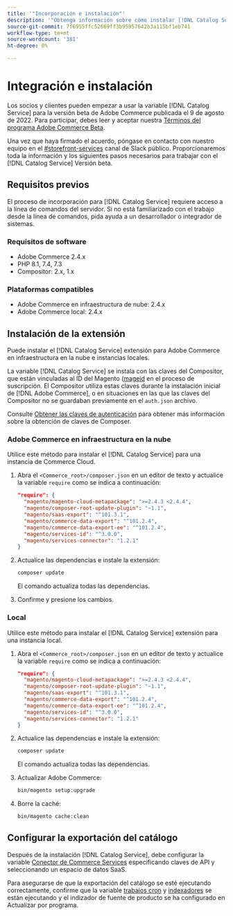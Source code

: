 ```yaml
---
title: '"Incorporación e instalación"'
description: '"Obtenga información sobre cómo instalar [!DNL Catalog Service]"'
source-git-commit: 7f6955ffc52669ff3b95957642b3a115bf1eb741
workflow-type: tm+mt
source-wordcount: '381'
ht-degree: 0%

---
```



# Integración e instalación

Los socios y clientes pueden empezar a usar la variable [!DNL Catalog Service] para la versión beta de Adobe Commerce publicada el 9 de agosto de 2022. Para participar, debes leer y aceptar nuestra [Términos del programa Adobe Commerce Beta](https://experiencecloudpanel.adobe.com/h/s/6eGskQlHvLSHztsNmKCWMy).

Una vez que haya firmado el acuerdo, póngase en contacto con nuestro equipo en el [#storefront-services](https://magentocommeng.slack.com/archives/C03HVPG8RS4) canal de Slack público. Proporcionaremos toda la información y los siguientes pasos necesarios para trabajar con el [!DNL Catalog Service] Versión beta.

## Requisitos previos

El proceso de incorporación para [!DNL Catalog Service] requiere acceso a la línea de comandos del servidor. Si no está familiarizado con el trabajo desde la línea de comandos, pida ayuda a un desarrollador o integrador de sistemas.

### Requisitos de software

- Adobe Commerce 2.4.x
- PHP 8.1, 7.4, 7.3
- Compositor: 2.x, 1.x

### Plataformas compatibles

- Adobe Commerce en infraestructura de nube: 2.4.x
- Adobe Commerce local: 2.4.x

## Instalación de la extensión

Puede instalar el [!DNL Catalog Service] extensión para Adobe Commerce en infraestructura en la nube e instancias locales.

La variable [!DNL Catalog Service] se instala con las claves del Compositor, que están vinculadas al ID del Magento ([mageid](https://developer.adobe.com/commerce/marketplace/guides/sellers/profile-personal/#field-descriptions) en el proceso de suscripción. El Compositor utiliza estas claves durante la instalación inicial de [!DNL Adobe Commerce], o en situaciones en las que las claves del Compositor no se guardaban previamente en el `auth.json` archivo.

Consulte [Obtener las claves de autenticación](https://devdocs.magento.com/guides/v2.4/install-gde/prereq/connect-auth.html) para obtener más información sobre la obtención de claves de Composer.

### Adobe Commerce en infraestructura en la nube

Utilice este método para instalar el [!DNL Catalog Service] para una instancia de Commerce Cloud.

1. Abra el `<Commerce_root>/composer.json` en un editor de texto y actualice la variable `require` como se indica a continuación:

   ```json
   "require": {
     "magento/magento-cloud-metapackage": ">=2.4.3 <2.4.4",
     "magento/composer-root-update-plugin": "~1.1",
     "magento/saas-export": "^101.3.1",
     "magento/commerce-data-export": "^101.2.4",    
     "magento/commerce-data-export-ee": "^101.2.4",
     "magento/services-id": "^3.0.0",
     "magento/services-connector": "1.2.1"
   }
   ```

   <!-- What if the customer already has other services installed, and some of these lines are already present? Do they need to delete the duplications? What if the version numbers are different? -->

1. Actualice las dependencias e instale la extensión:

   ```bash
   composer update
   ```

   El comando actualiza todas las dependencias.

1. Confirme y presione los cambios.

### Local

Utilice este método para instalar el [!DNL Catalog Service] extensión para una instancia local.

1. Abra el `<Commerce_root>/composer.json` en un editor de texto y actualice la variable `require` como se indica a continuación:

   ```json
   "require": {
     "magento/magento-cloud-metapackage": ">=2.4.3 <2.4.4",
     "magento/composer-root-update-plugin": "~1.1",
     "magento/saas-export": "^101.3.1",
     "magento/commerce-data-export": "^101.2.4",    
     "magento/commerce-data-export-ee": "^101.2.4",
     "magento/services-id": "^3.0.0",
     "magento/services-connector": "1.2.1"
   }
   ```

1. Actualice las dependencias e instale la extensión:

   ```bash
   composer update
   ```

   El comando actualiza todas las dependencias.

1. Actualizar Adobe Commerce:

   ```bash
   bin/magento setup:upgrade
   ```

1. Borre la caché:

   ```bash
   bin/magento cache:clean
   ```

## Configurar la exportación del catálogo

Después de la instalación [!DNL Catalog Service], debe configurar la variable [Conector de Commerce Services](../landing/saas.md) especificando claves de API y seleccionando un espacio de datos SaaS.

Para asegurarse de que la exportación del catálogo se esté ejecutando correctamente, confirme que la variable [trabajos cron](https://experienceleague.adobe.com/docs/commerce-operations/configuration-guide/cli/configure-cron-jobs.html) y [indexadores](https://experienceleague.adobe.com/docs/commerce-operations/configuration-guide/cli/manage-indexers.html) se están ejecutando y el indizador de fuente de producto se ha configurado en Actualizar por programa.
